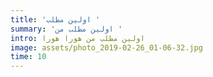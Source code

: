 ```yaml
---
title: 'اولین مطلب '
summary: 'اولین مطلب من '
intro: اولین مطلب من هورا هورا
image: assets/photo_2019-02-26_01-06-32.jpg
time: 10
---
```

